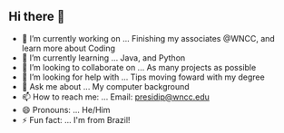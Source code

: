 ## Hi there 👋

- 🔭 I’m currently working on ... Finishing my associates @WNCC, and learn more about Coding
- 🌱 I’m currently learning ... Java, and Python
- 👯 I’m looking to collaborate on ... As many projects as possible
- 🤔 I’m looking for help with ... Tips moving foward with my degree
- 💬 Ask me about ... My computer background
- 📫 How to reach me: ... Email: presidip@wncc.edu
- 😄 Pronouns: ... He/Him
- ⚡ Fun fact: ... I'm from Brazil!

